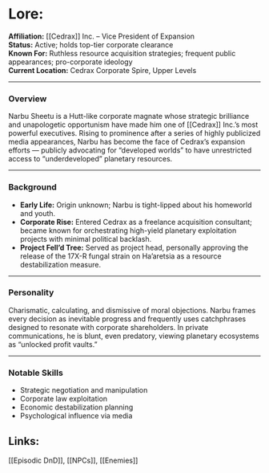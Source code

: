 # Lore:

**Affiliation:** [[Cedrax]] Inc. – Vice President of Expansion  
**Status:** Active; holds top-tier corporate clearance  
**Known For:** Ruthless resource acquisition strategies; frequent public appearances; pro-corporate ideology  
**Current Location:** Cedrax Corporate Spire, Upper Levels

---

### **Overview**

Narbu Sheetu is a Hutt-like corporate magnate whose strategic brilliance and unapologetic opportunism have made him one of [[Cedrax]] Inc.’s most powerful executives. Rising to prominence after a series of highly publicized media appearances, Narbu has become the face of Cedrax’s expansion efforts — publicly advocating for “developed worlds” to have unrestricted access to “underdeveloped” planetary resources.

---

### **Background**

- **Early Life:** Origin unknown; Narbu is tight-lipped about his homeworld and youth.
- **Corporate Rise:** Entered Cedrax as a freelance acquisition consultant; became known for orchestrating high-yield planetary exploitation projects with minimal political backlash.
- **Project Fell’d Tree:** Served as project head, personally approving the release of the 17X-R fungal strain on Ha’aretsia as a resource destabilization measure.

---

### **Personality**

Charismatic, calculating, and dismissive of moral objections. Narbu frames every decision as inevitable progress and frequently uses catchphrases designed to resonate with corporate shareholders. In private communications, he is blunt, even predatory, viewing planetary ecosystems as “unlocked profit vaults.”

---

### **Notable Skills**

- Strategic negotiation and manipulation
- Corporate law exploitation
- Economic destabilization planning
- Psychological influence via media

## Links:
[[Episodic DnD]], [[NPCs]], [[Enemies]]
